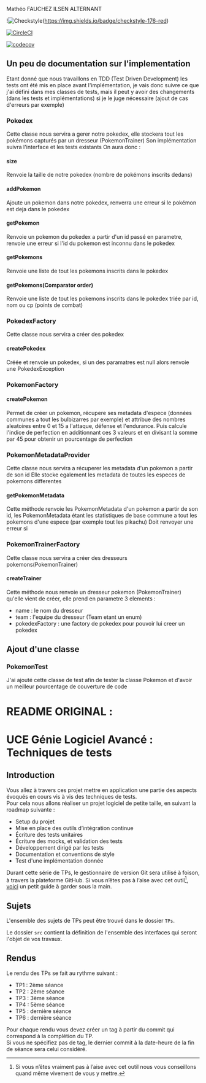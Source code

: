 Mathéo FAUCHEZ ILSEN ALTERNANT

!![Checkstyle](https://img.shields.io/badge/checkstyle-1-orange)(https://img.shields.io/badge/checkstyle-176-red)

[![CircleCI](https://dl.circleci.com/status-badge/img/circleci/DAjdGZBoVRXV9MrfLrs7v8/KQSxb7pmpKXr4eLRw7rrSZ/tree/master.svg?style=svg)](https://dl.circleci.com/status-badge/redirect/circleci/DAjdGZBoVRXV9MrfLrs7v8/KQSxb7pmpKXr4eLRw7rrSZ/tree/master)

[![codecov](https://codecov.io/gh/matheoFauchez/ceri-m1-techniques-de-test/graph/badge.svg?token=6VDI8F05M3)](https://codecov.io/gh/matheoFauchez/ceri-m1-techniques-de-test)

## Un peu de documentation sur l'implementation

Etant donné que nous travaillons en TDD (Test Driven Development) les tests ont été mis en place avant l'implémentation,
je vais donc suivre ce que j'ai défini dans mes classes de tests, mais il peut y avoir des changements (dans les tests et implémentations)
si je le juge nécessaire (ajout de cas d'erreurs par exemple)

### Pokedex

Cette classe nous servira a gerer notre pokedex, elle stockera tout les pokémons capturés par un dresseur (PokemonTrainer)
Son implémentation suivra l'interface et les tests existants
On aura donc :

#### size

Renvoie la taille de notre pokedex (nombre de pokémons inscrits dedans)

#### addPokemon

Ajoute un pokemon dans notre pokedex, renverra une erreur si le pokémon est deja dans le pokedex

#### getPokemon

Renvoie un pokemon du pokedex a partir d'un id passé en parametre, renvoie une erreur si l'id du pokemon est inconnu dans le pokedex

#### getPokemons

Renvoie une liste de tout les pokemons inscrits dans le pokedex

#### getPokemons(Comparator<Pokemon> order)

Renvoie une liste de tout les pokemons inscrits dans le pokedex triée par id, nom ou cp (points de combat)

### PokedexFactory

Cette classe nous servira a créer des pokedex

#### createPokedex

Créée et renvoie un pokedex, si un des paramatres est null alors renvoie une PokedexException

### PokemonFactory

#### createPokemon

Permet de créer un pokemon, récupere ses metadata d'espece (données communes a tout les bulbizarres par exemple) et attribue des nombres aleatoires entre 0 et 15
a l'attaque, défense et l'endurance. Puis calcule l'indice de perfection en additionnant ces 3 valeurs et en divisant la somme par 45 pour obtenir un pourcentage de perfection

### PokemonMetadataProvider

Cette classe nous servira a récuperer les metadata d'un pokemon a partir de son id
Elle stocke egalement les metadata de toutes les especes de pokemons differentes

#### getPokemonMetadata

Cette méthode renvoie les PokemonMetadata d'un pokemon a partir de son id,
les PokemonMetadata étant les statistiques de base commune a tout les pokemons d'une espece (par exemple tout les pikachu)
Doit renvoyer une erreur si 

### PokemonTrainerFactory

Cette classe nous servira a créer des dresseurs pokemons(PokemonTrainer)

#### createTrainer

Cette méthode nous renvoie un dresseur pokemon (PokemonTrainer) qu'elle vient de créer,
elle prend en parametre 3 elements :
- name : le nom du dresseur
- team : l'equipe du dresseur (Team etant un enum)
- pokedexFactory : une factory de pokedex pour pouvoir lui creer un pokedex

## Ajout d'une classe
### PokemonTest
J'ai ajouté cette classe de test afin de tester la classe Pokemon et d'avoir un meilleur pourcentage de couverture de code

# README ORIGINAL :

# UCE Génie Logiciel Avancé : Techniques de tests

## Introduction

Vous allez à travers ces projet mettre en application une partie des aspects évoqués en cours vis à vis des techniques de tests.  
Pour cela nous allons réaliser un projet logiciel de petite taille, en suivant la roadmap suivante : 
- Setup du projet
- Mise en place des outils d’intégration continue
- Écriture des tests unitaires
- Écriture des mocks, et validation des tests
- Développement dirigé par les tests
- Documentation et conventions de style
- Test d'une implémentation donnée

Durant cette série de TPs, le gestionnaire de version Git sera utilisé à foison, à travers la plateforme GitHub. Si vous n’êtes pas à l’aise avec cet outil[^1], [voici](http://rogerdudler.github.io/git-guide/) un petit guide à garder sous la main.

## Sujets

L'ensemble des sujets de TPs peut être trouvé dans le dossier `TPs`.

Le dossier `src` contient la définition de l'ensemble des interfaces qui seront l'objet de vos travaux.

## Rendus

Le rendu des TPs se fait au rythme suivant :

- TP1 : 2ème séance
- TP2 : 2ème séance
- TP3 : 3ème séance
- TP4 : 5ème séance
- TP5 : dernière séance
- TP6 : dernière séance

Pour chaque rendu vous devez créer un tag à partir du commit qui correspond à la complétion du TP.  
Si vous ne spécifiez pas de tag, le dernier commit à la date-heure de la fin de séance sera celui considéré.

[^1]: Si vous n’êtes vraiment pas à l’aise avec cet outil nous vous conseillons quand même vivement de vous y mettre.
